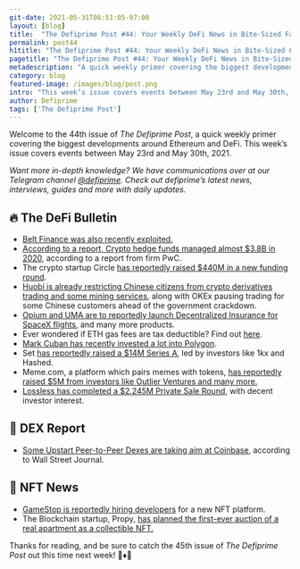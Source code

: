 ```yaml
---
git-date: 2021-05-31T06:51:05-07:00
layout: [blog]
title:  "The Defiprime Post #44: Your Weekly DeFi News in Bite-Sized Fashion"
permalink: post44
h1title: "The Defiprime Post #44: Your Weekly DeFi News in Bite-Sized Fashion"
pagetitle: "The Defiprime Post #44: Your Weekly DeFi News in Bite-Sized Fashion"
metadescription: "A quick weekly primer covering the biggest developments around Ethereum and DeFi. This week’s issue covers events between May 23rd and May 30th, 2021"
category: blog
featured-image: /images/blog/post.png
intro: "This week’s issue covers events between May 23rd and May 30th, 2021"
author: Defiprime
tags: ['The Defiprime Post']
---
```


Welcome to the 44th issue of _The Defiprime Post_, a quick weekly primer covering the biggest developments around Ethereum and DeFi. This week’s issue covers events between May 23rd and May 30th, 2021.

_Want more in-depth knowledge? We have communications over at our Telegram channel [@defiprime](https://t.me/defiprime). Check out defiprime’s latest news, interviews, guides and more with daily updates._


## 🔥 The DeFi Bulletin

*   [Belt Finance was also recently exploited.](https://twitter.com/defiprime/status/1398750663345987585?s=09)
*   [According to a report, Crypto hedge funds managed almost $3.8B in 2020](https://www.coindesk.com/crypto-hedge-funds-show-growing-appetite-for-defi-pwc), according to a report from firm PwC.
*   The crypto startup Circle [has reportedly raised $440M in a new funding round](https://www.theblockcrypto.com/post/106473/after-440-million-fundraise-circle-is-said-to-be-considering-a-spac-deal).
*   [Huobi is already restricting Chinese citizens from crypto derivatives trading and some mining services](https://decrypt.co/71752/huobi-okex-limit-services-for-chinese-customers-ahead-of-gov-crackdown), along with OKEx pausing trading for some Chinese customers ahead of the government crackdown.
*   [Opium and UMA are to reportedly launch Decentralized Insurance for SpaceX flights](https://www.coindesk.com/opium-uma-spacex-decentralized-insurance-contract), and many more products.
*   Ever wondered if ETH gas fees are tax deductible? Find out [here](https://tokentax.co/blog/are-ethereum-gas-fees-tax-deductible/).
*   [Mark Cuban has recently invested a lot into Polygon](https://www.coindesk.com/mark-cuban-invests-in-ethereum-layer-2-polygon).
*   Set [has reportedly raised a $14M Series A](https://medium.com/set-protocol/set-raises-14m-series-a-led-by-1kx-and-hashed-12969bafb596), led by investors like 1kx and Hashed.
*   Meme.com, a platform which pairs memes with tokens, [has reportedly raised $5M from investors like Outlier Ventures and many more.](https://www.coindesk.com/meme-com-a-platform-pairing-memes-with-tokens-raises-5m)
*   [Lossless has completed a $2.245M Private Sale Round](https://losslesscash.medium.com/lossless-completes-2-245m-private-sale-round-3066eeeee0a2), with decent investor interest.

## 💱 DEX Report

*   [Some Upstart Peer-to-Peer Dexes are taking aim at Coinbase](https://www.wsj.com/articles/upstart-peer-to-peer-crypto-exchanges-take-aim-at-coinbase-11621848601), according to Wall Street Journal.

## 💎 NFT News

*   [GameStop is reportedly hiring developers](https://www.coindesk.com/gamestop-nft-platform-ethereum) for a new NFT platform.
*   The Blockchain startup, Propy, [has planned the first-ever auction of a real apartment as a collectible NFT.](https://techcrunch.com/2021/05/25/blockchain-startup-propy-plans-first-ever-auction-of-a-real-apartment-as-a-collectible-nft/)

Thanks for reading, and be sure to catch the 45th issue of _The Defiprime Post_ out this time next week! 👋♦️👋
